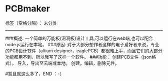 # PCBmaker

标签（空格分隔）： 未分类 

--- 
###概述: 
一个简单的万能板(洞洞板)设计工具,可以运行在web端,也可以配合node.js运行在本地。
###原因: 
对于大部分想作者这样的电子爱好者来说，专业的PCB设计软件（altium designer，eaglePCB）都很难上手，而且它们的大部分功能都用不到，所以我写了这样一个软件。 
###功能： 
创建PCB文件（json格式）。 
导入，导出至云端或本地。 
创建，编辑，删除元件。 
   
#暂且就这么多了，END ：-）





